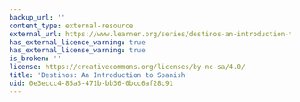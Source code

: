 ```yaml
---
backup_url: ''
content_type: external-resource
external_url: https://www.learner.org/series/destinos-an-introduction-to-spanish/
has_external_licence_warning: true
has_external_license_warning: true
is_broken: ''
license: https://creativecommons.org/licenses/by-nc-sa/4.0/
title: 'Destinos: An Introduction to Spanish'
uid: 0e3eccc4-85a5-471b-bb36-0bcc6af28c91
---
```

